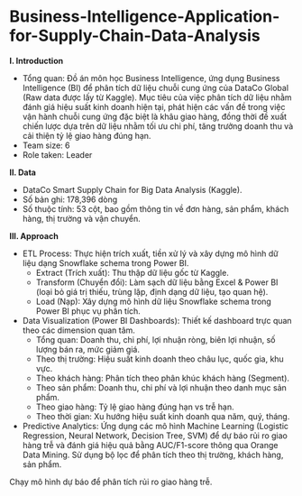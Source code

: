 # Business-Intelligence-Application-for-Supply-Chain-Data-Analysis

**I. Introduction**
- Tổng quan: Đồ án môn học Business Intelligence, ứng dụng Business Intelligence (BI) để phân tích dữ liệu chuỗi cung ứng của DataCo Global (Raw data được lấy từ Kaggle). Mục tiêu của việc phân tích dữ liệu nhằm đánh giá hiệu suất kinh doanh hiện tại, phát hiện các vấn đề trong việc vận hành chuỗi cung ứng đặc biệt là khâu giao hàng, đồng thời đề xuất chiến lược dựa trên dữ liệu nhằm tối ưu chi phí, tăng trưởng doanh thu và cải thiện tỷ lệ giao hàng đúng hạn.
- Team size: 6
- Role taken: Leader

**II. Data**
- DataCo Smart Supply Chain for Big Data Analysis (Kaggle).
- Số bản ghi: 178,396 dòng
- Số thuộc tính: 53 cột, bao gồm thông tin về đơn hàng, sản phẩm, khách hàng, thị trường và vận chuyển.

**III. Approach**
- ETL Process: Thực hiện trích xuất, tiền xử lý và xây dựng mô hình dữ liệu dạng Snowflake schema trong Power BI.
  + Extract (Trích xuất): Thu thập dữ liệu gốc từ Kaggle.
  + Transform (Chuyển đổi): Làm sạch dữ liệu bằng Excel & Power BI (loại bỏ giá trị thiếu, trùng lặp, định dạng dữ liệu, tạo quan hệ).
  + Load (Nạp): Xây dựng mô hình dữ liệu Snowflake schema trong Power BI phục vụ phân tích.
- Data Visualization (Power BI Dashboards): Thiết kế dashboard trực quan theo các dimension quan tâm.
  + Tổng quan: Doanh thu, chi phí, lợi nhuận ròng, biên lợi nhuận, số lượng bán ra, mức giảm giá.
  + Theo thị trường: Hiệu suất kinh doanh theo châu lục, quốc gia, khu vực.
  + Theo khách hàng: Phân tích theo phân khúc khách hàng (Segment).
  + Theo sản phẩm: Doanh thu, chi phí và lợi nhuận theo danh mục sản phẩm.
  + Theo giao hàng: Tỷ lệ giao hàng đúng hạn vs trễ hạn.
  + Theo thời gian: Xu hướng hiệu suất kinh doanh qua năm, quý, tháng.
- Predictive Analytics: Ứng dụng các mô hình Machine Learning (Logistic Regression, Neural Network, Decision Tree, SVM) để dự báo rủi ro giao hàng trễ và đánh giá hiệu quả bằng AUC/F1-score thông qua Orange Data Mining.
Sử dụng bộ lọc để phân tích theo thị trường, khách hàng, sản phẩm.

Chạy mô hình dự báo để phân tích rủi ro giao hàng trễ.
